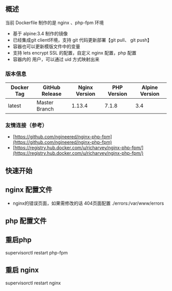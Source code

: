 ## 概述
当前 Dockerfile 制作的是 nginx 、php-fpm 环境
* 基于 alpine:3.4 制作的镜像
* 已经集成git client环境，支持 git 代码更新部署【git pull、 git push】
* 容器也可以更新模版文件中的变量
* 支持 lets encrypt SSL 的配置，自定义 nginx 配置，php 配置
* 容器内的 用户，可以通过 uid 方式映射出来

### 版本信息
| Docker Tag | GitHub Release | Nginx Version | PHP Version | Alpine Version |
|-----|-------|-----|--------|--------|
| latest | Master Branch |1.13.4 | 7.1.8 | 3.4 |

### 友情连接（参考）
- [https://github.com/ngineered/nginx-php-fpm](https://github.com/ngineered/nginx-php-fpm)
- [https://registry.hub.docker.com/u/richarvey/nginx-php-fpm/](https://registry.hub.docker.com/u/richarvey/nginx-php-fpm/)

## 快速开始


## nginx 配置文件
* nginx的错误页面，如果需修改的话
 404页面配置 ./errors:/var/www/errors
 
 

## php 配置文件


## 重启php
supervisorctl restart php-fpm

## 重启 nginx
supervisorctl restart nginx